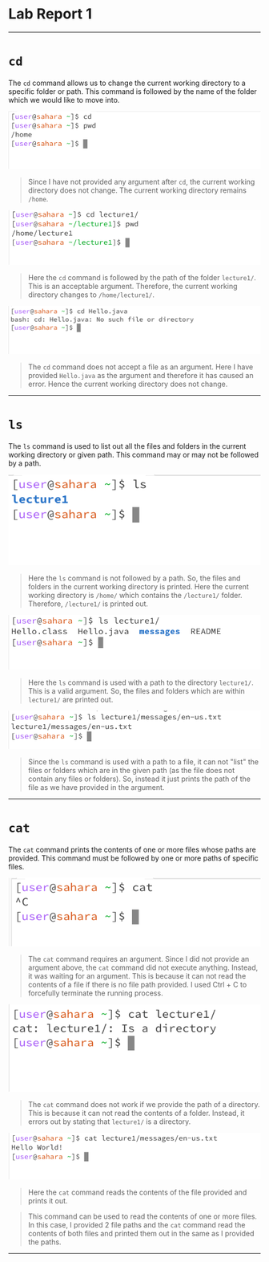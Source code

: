 # Lab Report 1

---

# `cd`

The `cd` command allows us to change the current working directory to a specific folder or path. This command is followed by the name of the folder which we would like to move into. 

![Image](cd_blank.png)
 > Since I have not provided any argument after `cd`, the current working directory does not change. The current working directory remains `/home`.

 
![Image](cd_folder.png)
> Here the `cd` command is followed by the path of the folder `lecture1/`. This is an acceptable argument. Therefore, the current working directory changes to `/home/lecture1/`.


![Image](cd_file.png)
> The `cd` command does not accept a file as an argument. Here I have provided `Hello.java` as the argument and therefore it has caused an error. Hence the current working directory does not change.



---
# `ls`

The `ls` command is used to list out all the files and folders in the current working directory or given path. This command may or may not be followed by a path. 

![Image](ls_blank.png)
> Here the `ls` command is not followed by a path. So, the files and folders in the current working directory is printed. Here the current working directory is `/home/` which contains the `/lecture1/` folder. Therefore, `/lecture1/` is printed out.


![Image](ls_folder.png)
> Here the `ls` command is used with a path to the directory `lecture1/`. This is a valid argument. So, the files and folders which are within `lecture1/` are printed out.


![Image](ls_file.png)
> Since the `ls` command is used with a path to a file, it can not "list" the files or folders which are in the given path (as the file does not contain any files or folders). So, instead it just prints the path of the file as we have provided in the argument.

---
# `cat`

The `cat` command prints the contents of one or more files whose paths are provided. This command must be followed by one or more paths of specific files.

![Image](cat_blank.png)
> The `cat` command requires an argument. Since I did not provide an argument above, the `cat` command did not execute anything. Instead, it was waiting for an argument. This is because it can not read the contents of a file if there is no file path provided. I used Ctrl + C to forcefully terminate the running process.



![Image](cat_folder.png)
> The `cat` command does not work if we provide the path of a directory. This is because it can not read the contents of a folder. Instead, it errors out by stating that `lecture1/` is a directory.



![Image](cat_file.png)
> Here the `cat` command reads the contents of the file provided and prints it out.


> This command can be used to read the contents of one or more files. In this case, I provided 2 file paths and the `cat` command read the contents of both files and printed them out in the same as I provided the paths.

---
